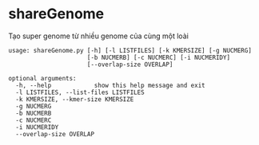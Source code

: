 # shareGenome
Tạo super genome  từ nhiều genome của cùng một loài
```shell
usage: shareGenome.py [-h] [-l LISTFILES] [-k KMERSIZE] [-g NUCMERG]
                      [-b NUCMERB] [-c NUCMERC] [-i NUCMERIDY]
                      [--overlap-size OVERLAP]

optional arguments:
  -h, --help            show this help message and exit
  -l LISTFILES, --list-files LISTFILES
  -k KMERSIZE, --kmer-size KMERSIZE
  -g NUCMERG
  -b NUCMERB
  -c NUCMERC
  -i NUCMERIDY
  --overlap-size OVERLAP

```
